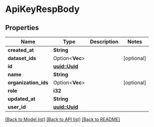 # ApiKeyRespBody

## Properties

Name | Type | Description | Notes
------------ | ------------- | ------------- | -------------
**created_at** | **String** |  | 
**dataset_ids** | Option<**Vec<String>**> |  | [optional]
**id** | [**uuid::Uuid**](uuid::Uuid.md) |  | 
**name** | **String** |  | 
**organization_ids** | Option<**Vec<String>**> |  | [optional]
**role** | **i32** |  | 
**updated_at** | **String** |  | 
**user_id** | [**uuid::Uuid**](uuid::Uuid.md) |  | 

[[Back to Model list]](../README.md#documentation-for-models) [[Back to API list]](../README.md#documentation-for-api-endpoints) [[Back to README]](../README.md)


